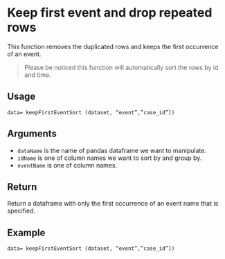 # Keep first event and drop repeated rows

This function removes the duplicated rows and keeps the first occurrence of an event. 
>Please be noticed this function will automatically sort the rows by id and time.

## Usage
``
data= keepFirstEventSort (dataset, “event”,”case_id”])
``

## Arguments
- `dataName` is the name of pandas dataframe we want to manipulate.
- `idName` is one of column names we want to sort by and group by.
- `eventName` is one of column names.

## Return
Return a dataframe with only the first occurrence of an event name that is specified.

## Example
```
data= keepFirstEventSort (dataset, “event”,”case_id”])
```